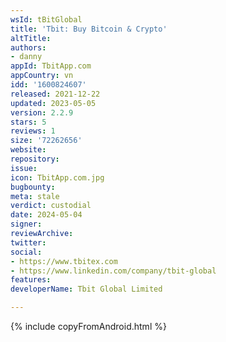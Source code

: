 ```yaml
---
wsId: tBitGlobal
title: 'Tbit: Buy Bitcoin & Crypto'
altTitle: 
authors:
- danny
appId: TbitApp.com
appCountry: vn
idd: '1600824607'
released: 2021-12-22
updated: 2023-05-05
version: 2.2.9
stars: 5
reviews: 1
size: '72262656'
website: 
repository: 
issue: 
icon: TbitApp.com.jpg
bugbounty: 
meta: stale
verdict: custodial
date: 2024-05-04
signer: 
reviewArchive: 
twitter: 
social:
- https://www.tbitex.com
- https://www.linkedin.com/company/tbit-global
features: 
developerName: Tbit Global Limited

---
```


{% include copyFromAndroid.html %}
